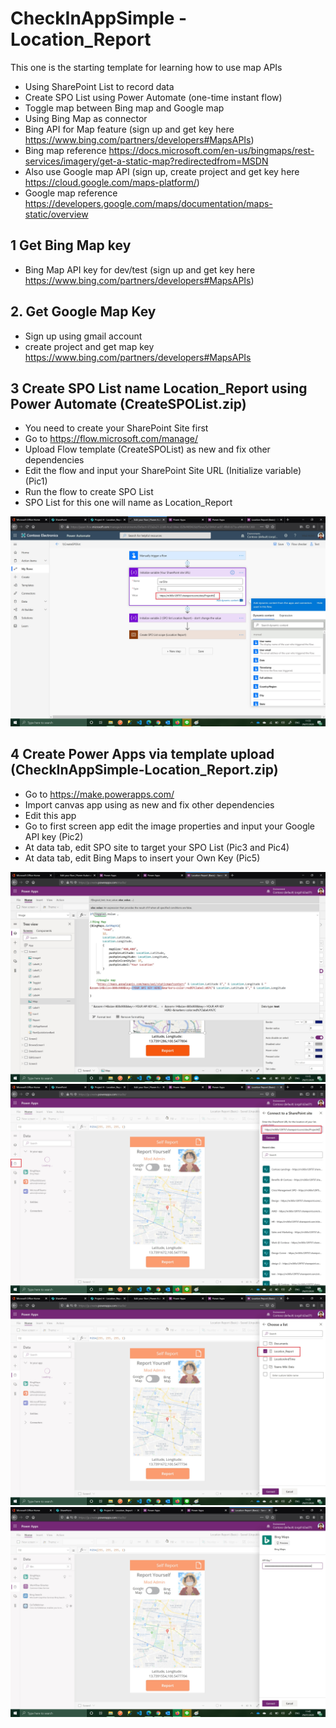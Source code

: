 # CheckInAppSimple - Location_Report

This one is the starting template for learning how to use map APIs

- Using SharePoint List to record data
- Create SPO List using Power Automate (one-time instant flow)
- Toggle map between Bing map and Google map
- Using Bing Map as connector 
- Bing API for Map feature (sign up and get key here https://www.bing.com/partners/developers#MapsAPIs) 
- Bing map reference https://docs.microsoft.com/en-us/bingmaps/rest-services/imagery/get-a-static-map?redirectedfrom=MSDN
- Also use Google map API (sign up, create project and get key here https://cloud.google.com/maps-platform/)
- Google map reference https://developers.google.com/maps/documentation/maps-static/overview

## 1 Get Bing Map key
 - Bing Map API key for dev/test (sign up and get key here https://www.bing.com/partners/developers#MapsAPIs) 
 
## 2. Get Google Map Key
 - Sign up using gmail account
 - create project and get map key https://www.bing.com/partners/developers#MapsAPIs

## 3 Create SPO List name Location_Report using Power Automate (CreateSPOList.zip)
  - You need to create your SharePoint Site first
  - Go to https://flow.microsoft.com/manage/
  - Upload Flow template (CreateSPOList) as new and fix other dependencies
  - Edit the flow and input your SharePoint Site URL (Initialize variable) (Pic1)
  - Run the flow to create SPO List
  - SPO List for this one will name as Location_Report
  
  ![flow](/images/Pic1.jpg)

## 4 Create Power Apps via template upload (CheckInAppSimple-Location_Report.zip)
  - Go to https://make.powerapps.com/
  - Import canvas app using as new and fix other dependencies
  - Edit this app
  - Go to first screen app edit the image properties and input your Google API key (Pic2)
  - At data tab, edit SPO site to target your SPO List (Pic3 and Pic4)
  - At data tab, edit Bing Maps to insert your Own Key (Pic5)
  
  ![Google API](/images/Pic2.jpg)
  ![ADD SPO list](/images/Pic3.jpg)
  ![ADD SPO list2](/images/Pic4.jpg)
  ![Bing API](/images/Pic5.jpg)
  
